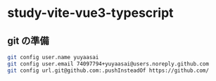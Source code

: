 # study-vite-vue3-typescript

## git の準備

```sh
git config user.name yuyaasai
git config user.email 74097794+yuyaasai@users.noreply.github.com
git config url.git@github.com:.pushInsteadOf https://github.com/
```
